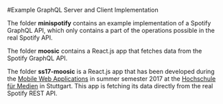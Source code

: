 #Example GraphQL Server and Client Implementation

The folder **minispotify** contains an example implementation of a Spotify GraphQL API, which only contains a part of the operations possible in the real Spotify API.

The folder **moosic** contains a React.js app that fetches data from the Spotify GraphQL API.

The folder **ss17-moosic** is a React.js app that has been developed during the [Mobile Web Applications](https://www.hdm-stuttgart.de/vorlesung_detail?vorlid=5212603) in summer semester 2017 at the [Hochschule für Medien](https://www.hdm-stuttgart.de/index_html) in Stuttgart. 
This app is fetching its data directly from the real Spotify REST API. 